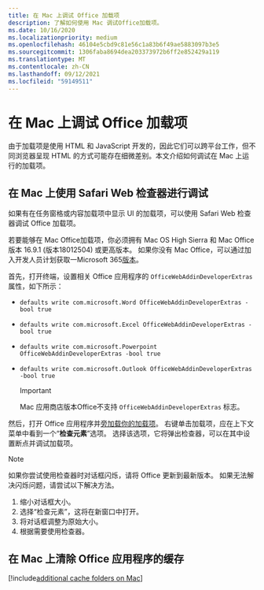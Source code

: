 ```yaml
---
title: 在 Mac 上调试 Office 加载项
description: 了解如何使用 Mac 调试Office加载项。
ms.date: 10/16/2020
ms.localizationpriority: medium
ms.openlocfilehash: 46104e5cbd9c81e56c1a83b6f49ae5883097b3e5
ms.sourcegitcommit: 1306faba8694dea203373972b6ff2e852429a119
ms.translationtype: MT
ms.contentlocale: zh-CN
ms.lasthandoff: 09/12/2021
ms.locfileid: "59149511"
---
```

# <a name="debug-office-add-ins-on-a-mac"></a>在 Mac 上调试 Office 加载项

由于加载项是使用 HTML 和 JavaScript 开发的，因此它们可以跨平台工作，但不同浏览器呈现 HTML 的方式可能存在细微差别。本文介绍如何调试在 Mac 上运行的加载项。

## <a name="debugging-with-safari-web-inspector-on-a-mac"></a>在 Mac 上使用 Safari Web 检查器进行调试

如果有在任务窗格或内容加载项中显示 UI 的加载项，可以使用 Safari Web 检查器调试 Office 加载项。

若要能够在 Mac Office加载项，你必须拥有 Mac OS High Sierra 和 Mac Office 版本 16.9.1 (版本18012504) 或更高版本。 如果你没有 Mac Office，可以通过加入开发人员计划获取一Microsoft 365[版本](https://developer.microsoft.com/office/dev-program)。

首先，打开终端，设置相关 Office 应用程序的 `OfficeWebAddinDeveloperExtras` 属性，如下所示：

- `defaults write com.microsoft.Word OfficeWebAddinDeveloperExtras -bool true`

- `defaults write com.microsoft.Excel OfficeWebAddinDeveloperExtras -bool true`

- `defaults write com.microsoft.Powerpoint OfficeWebAddinDeveloperExtras -bool true`

- `defaults write com.microsoft.Outlook OfficeWebAddinDeveloperExtras -bool true`

    > [!IMPORTANT]
    > Mac 应用商店版本Office不支持 `OfficeWebAddinDeveloperExtras` 标志。

然后，打开 Office 应用程序并[旁加载你的加载项](sideload-an-office-add-in-on-ipad-and-mac.md)。 右键单击加载项，应在上下文菜单中看到一个“**检查元素**”选项。 选择该选项，它将弹出检查器，可以在其中设置断点并调试加载项。

> [!NOTE]
> 如果你尝试使用检查器时对话框闪烁，请将 Office 更新到最新版本。 如果无法解决闪烁问题，请尝试以下解决方法。
>
> 1. 缩小对话框大小。
> 1. 选择“检查元素”，这将在新窗口中打开。
> 1. 将对话框调整为原始大小。
> 1. 根据需要使用检查器。

## <a name="clearing-the-office-applications-cache-on-a-mac"></a>在 Mac 上清除 Office 应用程序的缓存

[!include[additional cache folders on Mac](../includes/mac-cache-folders.md)]
